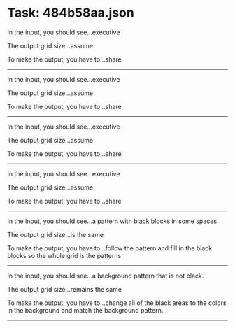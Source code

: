 # Task: 484b58aa.json

In the input, you should see...executive

The output grid size...assume

To make the output, you have to...share

---

In the input, you should see...executive

The output grid size...assume

To make the output, you have to...share

---

In the input, you should see...executive

The output grid size...assume

To make the output, you have to...share

---

In the input, you should see...executive

The output grid size...assume

To make the output, you have to...share

---

In the input, you should see...a pattern with black blocks in some spaces

The output grid size...is the same

To make the output, you have to...follow the pattern and fill in the black blocks so the whole grid is the patterns

---

In the input, you should see...a background pattern that is not black.

The output grid size...remains the same

To make the output, you have to...change all of the black areas to the colors in the background and match the background pattern.

---

